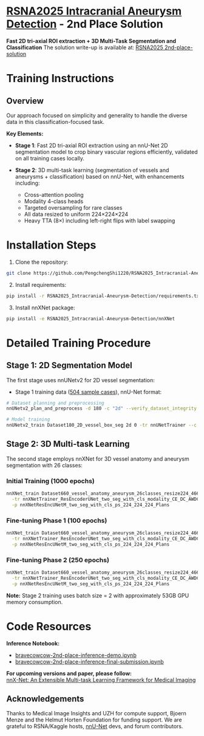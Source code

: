 # [RSNA2025 Intracranial Aneurysm Detection](https://www.kaggle.com/competitions/rsna-intracranial-aneurysm-detection) - 2nd Place Solution

**Fast 2D tri-axial ROI extraction + 3D Multi-Task Segmentation and Classification**
The solution write-up is available at: [RSNA2025 2nd-place-solution](https://www.kaggle.com/competitions/rsna-intracranial-aneurysm-detection/writeups/2nd-place-solution)

# Training Instructions

## Overview

Our approach focused on simplicity and generality to handle the diverse data in this classification-focused task.

**Key Elements:**

- **Stage 1**: Fast 2D tri-axial ROI extraction using an nnU-Net 2D segmentation model to crop binary vascular regions efficiently, validated on all training cases locally.

- **Stage 2**: 3D multi-task learning (segmentation of vessels and aneurysms + classification) based on nnU-Net, with enhancements including:
  - Cross-attention pooling
  - Modality 4-class heads
  - Targeted oversampling for rare classes
  - All data resized to uniform 224×224×224
  - Heavy TTA (8×) including left-right flips with label swapping

# Installation Steps

1. Clone the repository:
```bash
git clone https://github.com/PengchengShi1220/RSNA2025_Intracranial-Aneurysm-Detection
```
2. Install requirements:
```bash
pip install -r RSNA2025_Intracranial-Aneurysm-Detection/requirements.txt
```
3. Install nnXNet package:
```bash
pip install -e RSNA2025_Intracranial-Aneurysm-Detection/nnXNet
```

# Detailed Training Procedure

## Stage 1: 2D Segmentation Model
The first stage uses nnUNetv2 for 2D vessel segmentation:

- Stage 1 training data ([504 sample cases](https://www.kaggle.com/datasets/pengchengshi/dataset180-2d-vessel-box-seg)), nnU-Net format:

```bash
# Dataset planning and preprocessing
nnUNetv2_plan_and_preprocess -d 180 -c "2d" --verify_dataset_integrity

# Model training
nnUNetv2_train Dataset180_2D_vessel_box_seg 2d 0 -tr nnUNetTrainer --c
```

## Stage 2: 3D Multi-task Learning
The second stage employs nnXNet for 3D vessel anatomy and aneurysm segmentation with 26 classes:

### Initial Training (1000 epochs)
```bash
nnXNet_train Dataset660_vessel_anatomy_aneurysm_26classes_resize224_4661 3d_fullres 0 \
  -tr nnXNetTrainer_ResEncoderUNet_two_seg_with_cls_modality_CE_DC_AWDC_onlyMirror01 \
  -p nnXNetResEncUNetM_two_seg_with_cls_ps_224_224_224_Plans
```

### Fine-tuning Phase 1 (100 epochs)
```bash
nnXNet_train Dataset660_vessel_anatomy_aneurysm_26classes_resize224_4661 3d_fullres 0 \
  -tr nnXNetTrainer_ResEncoderUNet_two_seg_with_cls_modality_CE_DC_AWDC_onlyMirror01_lr4e3_100epochs \
  -p nnXNetResEncUNetM_two_seg_with_cls_ps_224_224_224_Plans
```

### Fine-tuning Phase 2 (250 epochs)
```bash
nnXNet_train Dataset660_vessel_anatomy_aneurysm_26classes_resize224_4661 3d_fullres 1 \
  -tr nnXNetTrainer_ResEncoderUNet_two_seg_with_cls_modality_CE_DC_AWDC_onlyMirror01_250epochs \
  -p nnXNetResEncUNetM_two_seg_with_cls_ps_224_224_224_Plans
```

**Note:** Stage 2 training uses batch size = 2 with approximately 53GB GPU memory consumption.

# Code Resources

**Inference Notebook:**  
- [bravecowcow-2nd-place-inference-demo.ipynb](https://www.kaggle.com/code/pengchengshi/bravecowcow-2nd-place-inference-demo)
- [bravecowcow-2nd-place-inference-final-submission.ipynb](https://www.kaggle.com/code/pengchengshi/bravecowcow-2nd-place-inference)

**For upcoming versions and paper, please follow:**  
[nnX-Net: An Extensible Multi-task Learning Framework for Medical Imaging](https://github.com/yinghemedical/nnXNet)

## Acknowledgements
Thanks to Medical Image Insights and UZH for compute support, Bjoern Menze and the Helmut Horten Foundation for funding support. We are grateful to RSNA/Kaggle hosts, [nnU-Net](https://github.com/MIC-DKFZ/nnUNet/tree/master) devs, and forum contributors.
